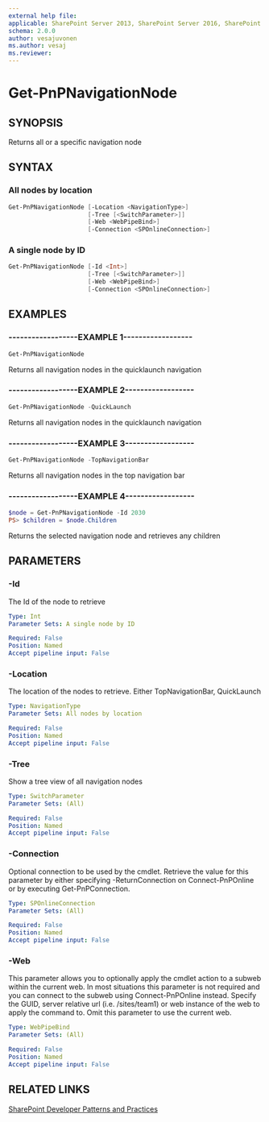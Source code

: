 ```yaml
---
external help file:
applicable: SharePoint Server 2013, SharePoint Server 2016, SharePoint Online
schema: 2.0.0
author: vesajuvonen
ms.author: vesaj
ms.reviewer:
---
```

# Get-PnPNavigationNode

## SYNOPSIS
Returns all or a specific navigation node

## SYNTAX 

### All nodes by location
```powershell
Get-PnPNavigationNode [-Location <NavigationType>]
                      [-Tree [<SwitchParameter>]]
                      [-Web <WebPipeBind>]
                      [-Connection <SPOnlineConnection>]
```

### A single node by ID
```powershell
Get-PnPNavigationNode [-Id <Int>]
                      [-Tree [<SwitchParameter>]]
                      [-Web <WebPipeBind>]
                      [-Connection <SPOnlineConnection>]
```

## EXAMPLES

### ------------------EXAMPLE 1------------------
```powershell
Get-PnPNavigationNode
```

Returns all navigation nodes in the quicklaunch navigation

### ------------------EXAMPLE 2------------------
```powershell
Get-PnPNavigationNode -QuickLaunch
```

Returns all navigation nodes in the quicklaunch navigation

### ------------------EXAMPLE 3------------------
```powershell
Get-PnPNavigationNode -TopNavigationBar
```

Returns all navigation nodes in the top navigation bar

### ------------------EXAMPLE 4------------------
```powershell
$node = Get-PnPNavigationNode -Id 2030
PS> $children = $node.Children
```

Returns the selected navigation node and retrieves any children

## PARAMETERS

### -Id
The Id of the node to retrieve

```yaml
Type: Int
Parameter Sets: A single node by ID

Required: False
Position: Named
Accept pipeline input: False
```

### -Location
The location of the nodes to retrieve. Either TopNavigationBar, QuickLaunch

```yaml
Type: NavigationType
Parameter Sets: All nodes by location

Required: False
Position: Named
Accept pipeline input: False
```

### -Tree
Show a tree view of all navigation nodes

```yaml
Type: SwitchParameter
Parameter Sets: (All)

Required: False
Position: Named
Accept pipeline input: False
```

### -Connection
Optional connection to be used by the cmdlet. Retrieve the value for this parameter by either specifying -ReturnConnection on Connect-PnPOnline or by executing Get-PnPConnection.

```yaml
Type: SPOnlineConnection
Parameter Sets: (All)

Required: False
Position: Named
Accept pipeline input: False
```

### -Web
This parameter allows you to optionally apply the cmdlet action to a subweb within the current web. In most situations this parameter is not required and you can connect to the subweb using Connect-PnPOnline instead. Specify the GUID, server relative url (i.e. /sites/team1) or web instance of the web to apply the command to. Omit this parameter to use the current web.

```yaml
Type: WebPipeBind
Parameter Sets: (All)

Required: False
Position: Named
Accept pipeline input: False
```

## RELATED LINKS

[SharePoint Developer Patterns and Practices](http://aka.ms/sppnp)
